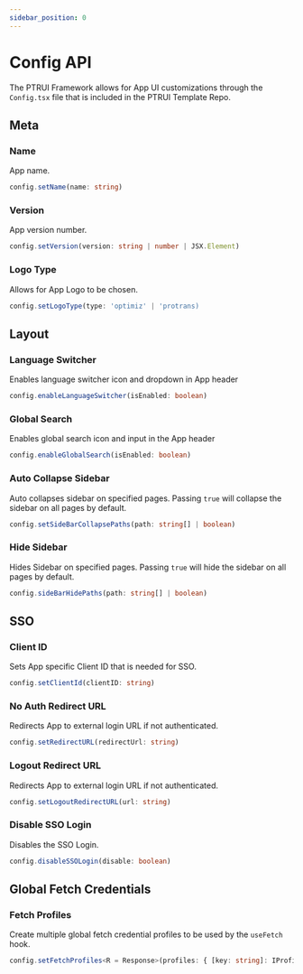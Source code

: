 ```yaml
---
sidebar_position: 0
---
```


# Config API

The PTRUI Framework allows for App UI customizations through the `Config.tsx` file that is included in the PTRUI Template Repo.

## Meta

### Name

App name.

```ts
config.setName(name: string)
```

### Version

App version number.

```ts
config.setVersion(version: string | number | JSX.Element)
```

### Logo Type

Allows for App Logo to be chosen.

```ts
config.setLogoType(type: 'optimiz' | 'protrans)
```

## Layout

### Language Switcher

Enables language switcher icon and dropdown in App header

```ts
config.enableLanguageSwitcher(isEnabled: boolean)
```

### Global Search

Enables global search icon and input in the App header

```ts
config.enableGlobalSearch(isEnabled: boolean)
```

### Auto Collapse Sidebar

Auto collapses sidebar on specified pages. Passing `true` will collapse the sidebar on all pages by default.

```ts
config.setSideBarCollapsePaths(path: string[] | boolean)
```

### Hide Sidebar

Hides Sidebar on specified pages. Passing `true` will hide the sidebar on all pages by default.

```ts
config.sideBarHidePaths(path: string[] | boolean)
```

## SSO

### Client ID

Sets App specific Client ID that is needed for SSO.

```ts
config.setClientId(clientID: string)
```

### No Auth Redirect URL

Redirects App to external login URL if not authenticated.

```ts
config.setRedirectURL(redirectUrl: string)
```

### Logout Redirect URL

Redirects App to external login URL if not authenticated.

```ts
config.setLogoutRedirectURL(url: string)
```

### Disable SSO Login

Disables the SSO Login.

```ts
config.disableSSOLogin(disable: boolean)
```

## Global Fetch Credentials

### Fetch Profiles

Create multiple global fetch credential profiles to be used by the `useFetch` hook.

```ts
config.setFetchProfiles<R = Response>(profiles: { [key: string]: IProfileOptions<R>; default: IProfileOptions<R>; })
```
